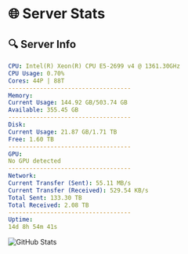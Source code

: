 # 🌐 Server Stats
## 🔍 Server Info
```yaml
CPU: Intel(R) Xeon(R) CPU E5-2699 v4 @ 1361.30GHz
CPU Usage: 0.70%
Cores: 44P | 88T
-----------------------------------
Memory:
Current Usage: 144.92 GB/503.74 GB
Available: 355.45 GB
-----------------------------------
Disk:
Current Usage: 21.87 GB/1.71 TB
Free: 1.60 TB
-----------------------------------
GPU:
No GPU detected
-----------------------------------
Network:
Current Transfer (Sent): 55.11 MB/s
Current Transfer (Received): 529.54 KB/s
Total Sent: 133.30 TB
Total Received: 2.08 TB
-----------------------------------
Uptime:
14d 8h 54m 41s
```
![GitHub Stats](https://img.shields.io/badge/Updated-2025-02-22_07:37:59-blue)